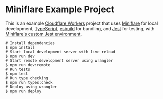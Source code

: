 # Miniflare Example Project

This is an example [Cloudflare Workers](https://workers.cloudflare.com/) project
that uses [Miniflare](https://github.com/cloudflare/miniflare) for local
development, [TypeScript](https://www.typescriptlang.org/),
[esbuild](https://github.com/evanw/esbuild) for bundling, and
[Jest](https://jestjs.io/) for testing, with
[Miniflare's custom Jest environment](https://miniflare.dev/testing/jest).

```shell
# Install dependencies
$ npm install
# Start local development server with live reload
$ npm run dev
# Start remote development server using wrangler
$ npm run dev:remote
# Run tests
$ npm test
# Run type checking
$ npm run types:check
# Deploy using wrangler
$ npm run deploy
```
